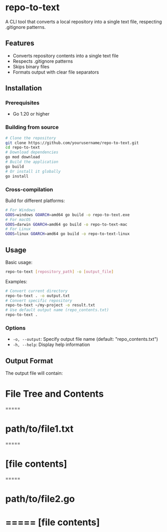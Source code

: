 # repo-to-text

A CLI tool that converts a local repository into a single text file, respecting .gitignore patterns.

## Features

- Converts repository contents into a single text file
- Respects .gitignore patterns
- Skips binary files
- Formats output with clear file separators

## Installation

### Prerequisites

- Go 1.20 or higher

### Building from source

```bash
# Clone the repository
git clone https://github.com/yourusername/repo-to-text.git
cd repo-to-text
# Download dependencies
go mod download
# Build the application
go build
# Or install it globally
go install
```

### Cross-compilation

Build for different platforms:

```bash
# For Windows
GOOS=windows GOARCH=amd64 go build -o repo-to-text.exe
# For macOS
GOOS=darwin GOARCH=amd64 go build -o repo-to-text-mac
# For Linux
GOOS=linux GOARCH=amd64 go build -o repo-to-text-linux
```

## Usage

Basic usage:

```bash
repo-to-text [repository_path] -o [output_file]
```

Examples:

```bash
# Convert current directory
repo-to-text . -o output.txt
# Convert specific repository
repo-to-text ~/my-project -o result.txt
# Use default output name (repo_contents.txt)
repo-to-text .
```

### Options

- `-o, --output`: Specify output file name (default: "repo_contents.txt")
- `-h, --help`: Display help information

## Output Format

The output file will contain:

# File Tree and Contents

=====

# path/to/file1.txt

=====

# [file contents]

=====

# path/to/file2.go

=====
[file contents]
=====
